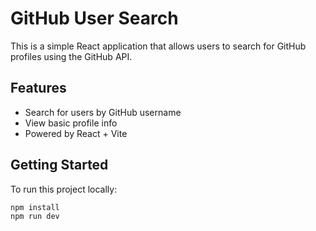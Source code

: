 # GitHub User Search

This is a simple React application that allows users to search for GitHub profiles using the GitHub API.

## Features
- Search for users by GitHub username
- View basic profile info
- Powered by React + Vite

## Getting Started
To run this project locally:

```bash
npm install
npm run dev